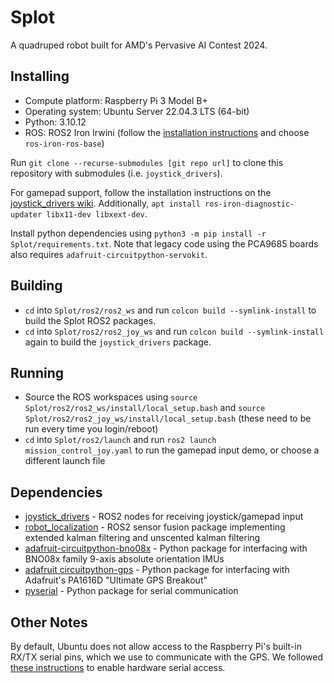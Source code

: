 # Splot

A quadruped robot built for AMD's Pervasive AI Contest 2024.


## Installing
* Compute platform: Raspberry Pi 3 Model B+
* Operating system: Ubuntu Server 22.04.3 LTS (64-bit)
* Python: 3.10.12
* ROS: ROS2 Iron Irwini (follow the [installation instructions](https://docs.ros.org/en/iron/Installation/Ubuntu-Install-Debians.html) and choose `ros-iron-ros-base`)

Run `git clone --recurse-submodules [git repo url]` to clone this repository with submodules (i.e. `joystick_drivers`).

For gamepad support, follow the installation instructions on the [joystick_drivers wiki](https://wiki.ros.org/joystick_drivers). Additionally, `apt install ros-iron-diagnostic-updater libx11-dev libxext-dev`.

Install python dependencies using `python3 -m pip install -r Splot/requirements.txt`. Note that legacy code using the PCA9685 boards also requires `adafruit-circuitpython-servokit`.


## Building
* `cd` into `Splot/ros2/ros2_ws` and run `colcon build --symlink-install` to build the Splot ROS2 packages.
* `cd` into `Splot/ros2/ros2_joy_ws` and run `colcon build --symlink-install` again to build the `joystick_drivers` package.


## Running
* Source the ROS workspaces using `source Splot/ros2/ros2_ws/install/local_setup.bash` and `source Splot/ros2/ros2_joy_ws/install/local_setup.bash` (these need to be run every time you login/reboot)
* `cd` into `Splot/ros2/launch` and run `ros2 launch mission_control_joy.yaml` to run the gamepad input demo, or choose a different launch file


## Dependencies
* [joystick_drivers](https://wiki.ros.org/joystick_drivers) - ROS2 nodes for receiving joystick/gamepad input
* [robot_localization](https://github.com/cra-ros-pkg/robot_localization) - ROS2 sensor fusion package implementing extended kalman filtering and unscented kalman filtering
* [adafruit-circuitpython-bno08x](https://docs.circuitpython.org/projects/bno08x/en/latest/) - Python package for interfacing with BNO08x family 9-axis absolute orientation IMUs
* [adafruit circuitpython-gps](https://docs.circuitpython.org/projects/gps/en/latest/) - Python package for interfacing with Adafruit's PA1616D "Ultimate GPS Breakout"
* [pyserial](https://pypi.org/project/pyserial/) - Python package for serial communication


## Other Notes
By default, Ubuntu does not allow access to the Raspberry Pi's built-in RX/TX serial pins, which we use to communicate with the GPS. We followed [these instructions](https://raspberrypi.stackexchange.com/a/116860) to enable hardware serial access.

